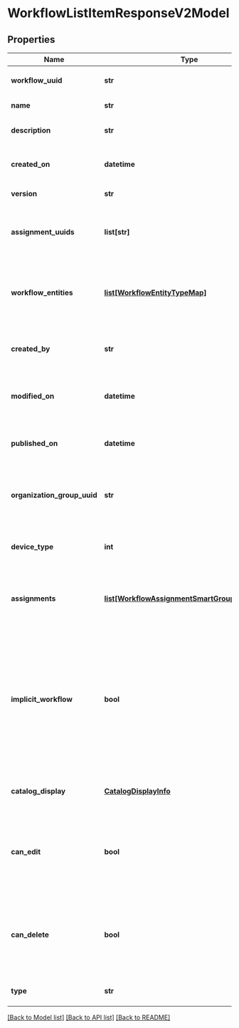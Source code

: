 # WorkflowListItemResponseV2Model

## Properties
Name | Type | Description | Notes
------------ | ------------- | ------------- | -------------
**workflow_uuid** | **str** | Identifier of the workflow. | [optional] 
**name** | **str** | Name of the workflow. | [optional] 
**description** | **str** | Description of the workflow. | [optional] 
**created_on** | **datetime** | The date when the workflow was created. | [optional] 
**version** | **str** | Workflow version. | [optional] 
**assignment_uuids** | **list[str]** | The assignment UUIDs to which this workflow is assigned. | [optional] 
**workflow_entities** | [**list[WorkflowEntityTypeMap]**](WorkflowEntityTypeMap.md) | Gets or sets a list of the uuid of the entities contained within the workflow. | [optional] 
**created_by** | **str** | Gets or sets the workflow created administrator uuid. | [optional] 
**modified_on** | **datetime** | Gets or sets the time the workflow was last modified. | [optional] 
**published_on** | **datetime** | Gets or sets the time the workflow was last published. | [optional] 
**organization_group_uuid** | **str** | Gets or sets the Organization Group UUID of the workflows. | [optional] 
**device_type** | **int** | Gets or sets the device type that the workflow targets. | [optional] 
**assignments** | [**list[WorkflowAssignmentSmartGroupMapModel]**](WorkflowAssignmentSmartGroupMapModel.md) | Gets or sets a list of the assignment and smartgoups mappings. | [optional] 
**implicit_workflow** | **bool** | Gets or sets a value indicating whether the workflow was created on the fly during resource creation.  Intended for controlling the display of implicit workflows in console. | [optional] 
**catalog_display** | [**CatalogDisplayInfo**](CatalogDisplayInfo.md) | Gets or sets the catalog display information. | [optional] 
**can_edit** | **bool** | Gets or sets a bool indicating whether or not the user has edit permission on the workflow. | [optional] 
**can_delete** | **bool** | Gets or sets a bool indicating whether or not the user has delete permission on the workflow. | [optional] 
**type** | **str** | Gets or sets workflow type. | [optional] 

[[Back to Model list]](../README.md#documentation-for-models) [[Back to API list]](../README.md#documentation-for-api-endpoints) [[Back to README]](../README.md)


